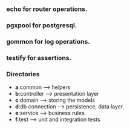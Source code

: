 ### echo for router operations.
### pgxpool for postgresql.
### gommon for log operations.
### testify for assertions.
### Directories
- **a**:common --> helpers
- **b**:controller --> presentation layer
- **c**:domain --> storing the models
- **d**:db connection --> persistence, data layer.
- **e**:service --> business rules.
- **f**:test --> unit and integration tests